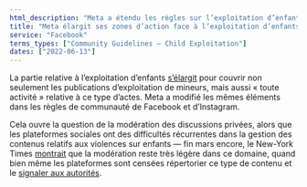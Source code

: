 ```yaml
---
html_description: "Meta a étendu les règles sur l’exploitation d’enfants sur Facebook et Instagram pour inclure toute activité liée à ce type d’actes, soulevant des questions sur la modération des discussions privées et la gestion des contenus sensibles malgré les obligations de signalement."
title: "Meta élargit ses zones d’action face à l’exploitation d’enfants"
service: "Facebook"
terms_types: ["Community Guidelines – Child Exploitation"]
dates: ["2022-06-13"]
---
```


La partie relative à l’exploitation d’enfants [s’élargit](https://github.com/OpenTermsArchive/france-elections-versions/commit/0396436542fa7ef8dd8ae4dd02ff0ed5500e08a2) pour couvrir non seulement les publications d’exploitation de mineurs, mais aussi « toute activité » relative à ce type d’actes. Meta a modifié les mêmes éléments dans les règles de communauté de Facebook et d’Instagram.

Cela ouvre la question de la modération des discussions privées, alors que les plateformes sociales ont des difficultés récurrentes dans la gestion des contenus relatifs aux violences sur enfants — fin mars encore, le New-York Times [montrait](https://www.nytimes.com/2022/03/31/business/meta-child-sexual-abuse.html) que la modération reste très légère dans ce domaine, quand bien même les plateformes sont censées répertorier ce type de contenu et le [signaler aux autorités](https://www.theverge.com/2022/3/31/23005576/facebook-content-moderators-child-sexual-abuse-material-csam-policy).
